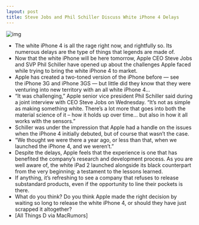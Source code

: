 ```yaml
---
layout: post
title: Steve Jobs and Phil Schiller Discuss White iPhone 4 Delays
---
```

![img](http://media.idownloadblog.com/wp-content/uploads/2011/04/white-iphone-4.png)
* The white iPhone 4 is all the rage right now, and rightfully so. Its numerous delays are the type of things that legends are made of.
* Now that the white iPhone will be here tomorrow, Apple CEO Steve Jobs and SVP Phil Schiller have opened up about the challenges Apple faced while trying to bring the white iPhone 4 to market.
* Apple has created a two-toned version of the iPhone before — see the iPhone 3G and iPhone 3GS — but little did they know that they were venturing into new territory with an all white iPhone 4…
* “It was challenging,” Apple senior vice president Phil Schiller said during a joint interview with CEO Steve Jobs on Wednesday. “It’s not as simple as making something white. There’s a lot more that goes into both the material science of it – how it holds up over time… but also in how it all works with the sensors.”
* Schiller was under the impression that Apple had a handle on the issues when the iPhone 4 initially debuted, but of course that wasn’t the case.
* “We thought we were there a year ago, or less than that, when we launched the iPhone 4, and we weren’t.”
* Despite the delays, Apple feels that the experience is one that has benefited the company’s research and development process. As you are well aware of, the white iPad 2 launched alongside its black counterpart from the very beginning; a testament to the lessons learned.
* If anything, it’s refreshing to see a company that refuses to release substandard products, even if the opportunity to line their pockets is there.
* What do you think? Do you think Apple made the right decision by waiting so long to release the white iPhone 4, or should they have just scrapped it altogether?
* [All Things D via MacRumors]

